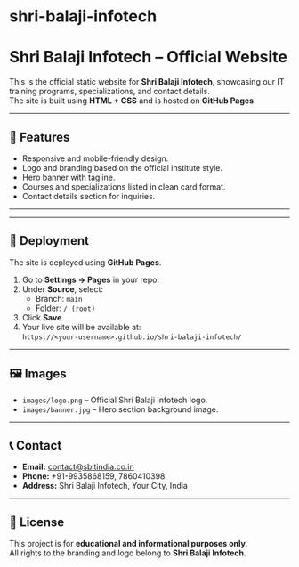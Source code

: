 # shri-balaji-infotech
# Shri Balaji Infotech – Official Website

This is the official static website for **Shri Balaji Infotech**, showcasing our IT training programs, specializations, and contact details.  
The site is built using **HTML + CSS** and is hosted on **GitHub Pages**.

---

## 📌 Features
- Responsive and mobile-friendly design.
- Logo and branding based on the official institute style.
- Hero banner with tagline.
- Courses and specializations listed in clean card format.
- Contact details section for inquiries.

---


---

## 🚀 Deployment
The site is deployed using **GitHub Pages**.

1. Go to **Settings → Pages** in your repo.
2. Under **Source**, select:
   - Branch: `main`
   - Folder: `/ (root)`
3. Click **Save**.
4. Your live site will be available at:  
   `https://<your-username>.github.io/shri-balaji-infotech/`

---

## 🖼 Images
- `images/logo.png` – Official Shri Balaji Infotech logo.
- `images/banner.jpg` – Hero section background image.

---

## 📞 Contact
- **Email:** contact@sbitindia.co.in  
- **Phone:** +91-9935868159, 7860410398  
- **Address:** Shri Balaji Infotech, Your City, India

---

## 📜 License
This project is for **educational and informational purposes only**.  
All rights to the branding and logo belong to **Shri Balaji Infotech**.
